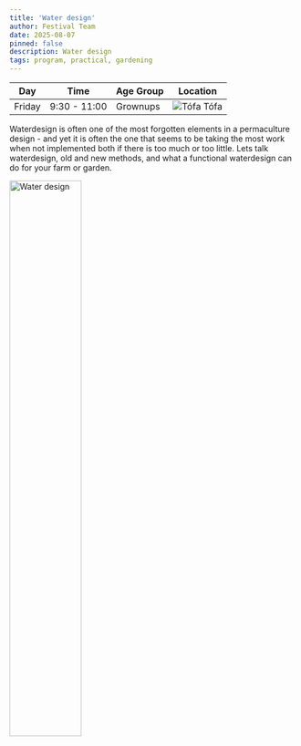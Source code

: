 ```yaml
---
title: 'Water design'
author: Festival Team
date: 2025-08-07
pinned: false
description: Water design
tags: program, practical, gardening
---
```


<script>
    import Image from  '$lib/Image.svelte'
</script>

| Day | Time | Age Group | Location |
|---------|-------|--------|---|
| Friday | 9:30 - 11:00 | Grownups | ![Tófa](img/kort/dyr_600px/tofa.png) Tófa |

Waterdesign is often one of the most forgotten elements in a permaculture design - and yet it is often the one that seems to be taking the most work when not implemented both if there is too much or too little. Lets talk waterdesign, old and new methods, and what a functional waterdesign can do for your farm or garden.

<Image 
  src='program/practical-gardening/5-water-design.png'
  caption='Water design'
  alt='Water design'
  width='50%'/> 